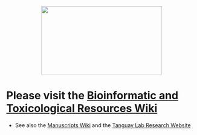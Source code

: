 <br>
<br>

<p align="center">
  <img width="320" height="180" src="https://i.ytimg.com/vi/nrxqRUEaY2c/mqdefault.jpg">
</p>

# Please visit the [Bioinformatic and Toxicological Resources Wiki](https://github.com/Tanguay-Lab/Bioinformatic_Resources/wiki)
* See also the [Manuscripts Wiki](https://github.com/Tanguay-Lab/Manuscripts/wiki) and the [Tanguay Lab Research Website](http://tanguaylab.com)
